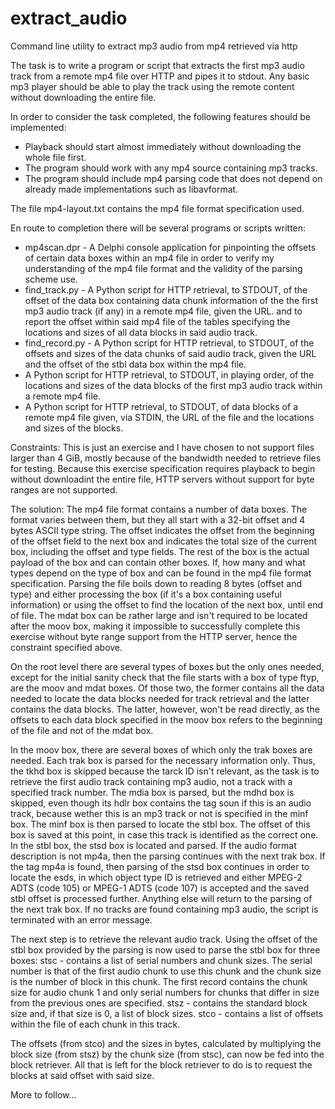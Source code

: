 # extract_audio
Command line utility to extract mp3 audio from mp4 retrieved via http

The task is to write a program or script that extracts the first mp3 audio track from a remote mp4 file over HTTP and pipes it to stdout.
Any basic mp3 player should be able to play the track using the remote content without downloading the entire file.

In order to consider the task completed, the following features should be implemented:
- Playback should start almost immediately without downloading the whole file first.
- The program should work with any mp4 source containing mp3 tracks.
- The program should include mp4 parsing code that does not depend on already made implementations such as libavformat.

The file mp4-layout.txt contains the mp4 file format specification used.

En route to completion there will be several programs or scripts written:
- mp4scan.dpr - A Delphi console application for pinpointing the offsets of certain data boxes within an mp4 file in order to verify my understanding of the mp4 file format and the validity of the parsing scheme use.
- find_track.py - A Python script for HTTP retrieval, to STDOUT, of the offset of the data box containing data chunk information of the the first mp3 audio track (if any) in a remote mp4 file, given the URL.
 and to report the offset within said mp4 file of the tables specifying the locations and sizes of all data blocks in said audio track.
- find_record.py - A Python script for HTTP retrieval, to STDOUT, of the offsets and sizes of the data chunks of said audio track, given the URL and the offset of the stbl data box within the mp4 file.
- A Python script for HTTP retrieval, to STDOUT, in playing order, of the locations and sizes of the data blocks of the first mp3 audio track within a remote mp4 file.
- A Python script for HTTP retrieval, to STDOUT, of data blocks of a remote mp4 file given, via STDIN, the URL of the file and the locations and sizes of the blocks.

Constraints:
This is just an exercise and I have chosen to not support files larger than 4 GiB, mostly because of the bandwidth needed to retrieve files for testing.
Because this exercise specification requires playback to begin without downloadint the entire file, HTTP servers without support for byte ranges are not supported. 

The solution:
The mp4 file format contains a number of data boxes. The format varies between them, but they all start with a 32-bit offset and 4 bytes ASCII type string.
The offset indicates the offset from the beginning of the offset field to the next box and indicates the total size of the current box, including the offset and type fields.
The rest of the box is the actual payload of the box and can contain other boxes. If, how many and what types depend on the type of box and can be found in the mp4 file format specification.
Parsing the file boils down to reading 8 bytes (offset and type) and either processing the box (if it's a box containing useful information) or using the offset to find the location of the next box, until end of file.
The mdat box can be rather large and isn't required to be located after the moov box, making it impossible to successfully complete this exercise without byte range support from the HTTP server, hence the constraint specified above.

On the root level there are several types of boxes but the only ones needed, except for the initial sanity check that the file starts with a box of type ftyp, are the moov and mdat boxes.
Of those two, the former contains all the data needed to locate the data blocks needed for track retrieval and the latter contains the data blocks. The latter, however, won't be read directly, as the offsets to each data block specified in the moov box refers to the beginning of the file and not of the mdat box.

In the moov box, there are several boxes of which only the trak boxes are needed.
Each trak box is parsed for the necessary information only.
Thus, the tkhd box is skipped because the tarck ID isn't relevant, as the task is to retrieve the first audio track containing mp3 audio, not a track with a specified track number.
The mdia box is parsed, but the mdhd box is skipped, even though its hdlr box contains the tag soun if this is an audio track, because wether this is an mp3 track or not is specified in the minf box.
The minf box is then parsed to locate the stbl box. The offset of this box is saved at this point, in case this track is identified as the correct one.
In the stbl box, the stsd box is located and parsed. If the audio format description is not mp4a, then the parsing continues with the next trak box.
If the tag mp4a is found, then parsing of the stsd box continues in order to locate the esds, in which object type ID is retrieved and either MPEG-2 ADTS (code 105) or MPEG-1 ADTS (code 107) is accepted and the saved stbl offset is processed further. Anything else will return to the parsing of the next trak box.
If no tracks are found containing mp3 audio, the script is terminated with an error message.

The next step is to retrieve the relevant audio track.
Using the offset of the stbl box provided by the parsing is now used to parse the stbl box for three boxes:
stsc - contains a list of serial numbers and chunk sizes. The serial number is that of the first audio chunk to use this chunk and the chunk size is the number of block in this chunk. The first record contains the chunk size for audio chunk 1 and only serial numbers for chunks that differ in size from the previous ones are specified.
stsz - contains the standard block size and, if that size is 0, a list of block sizes.
stco - contains a list of offsets within the file of each chunk in this track.

The offsets (from stco) and the sizes in bytes, calculated by multiplying the block size (from stsz) by the chunk size (from stsc), can now be fed into the block retriever.
All that is left for the block retriever to do is to request the blocks at said offset with said size.

More to follow...

